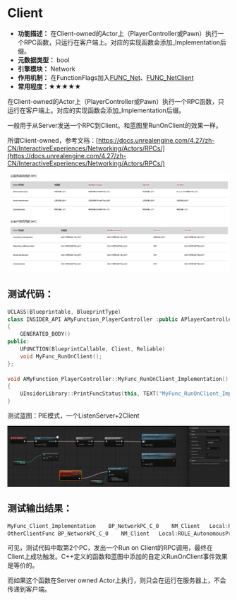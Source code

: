 # Client

- **功能描述：** 在Client-owned的Actor上（PlayerController或Pawn）执行一个RPC函数，只运行在客户端上。对应的实现函数会添加_Implementation后缀。
- **元数据类型：** bool
- **引擎模块：** Network
- **作用机制：** 在FunctionFlags加入[FUNC_Net](../../../../Flags/EFunctionFlags/FUNC_Net.md)、[FUNC_NetClient](../../../../Flags/EFunctionFlags/FUNC_NetClient.md)
- **常用程度：★★★★★**

在Client-owned的Actor上（PlayerController或Pawn）执行一个RPC函数，只运行在客户端上。对应的实现函数会添加_Implementation后缀。

一般用于从Server发送一个RPC到Client。和蓝图里RunOnClient的效果一样。

所谓Client-owned，参考文档：[https://docs.unrealengine.com/4.27/zh-CN/InteractiveExperiences/Networking/Actors/RPCs/](https://docs.unrealengine.com/4.27/zh-CN/InteractiveExperiences/Networking/Actors/RPCs/)

![Untitled](Untitled.png)

## 测试代码：

```cpp
UCLASS(Blueprintable, BlueprintType)
class INSIDER_API AMyFunction_PlayerController :public APlayerController
{
	GENERATED_BODY()
public:
	UFUNCTION(BlueprintCallable, Client, Reliable)
	void MyFunc_RunOnClient();
};

void AMyFunction_PlayerController::MyFunc_RunOnClient_Implementation()
{
	UInsiderLibrary::PrintFuncStatus(this, TEXT("MyFunc_RunOnClient_Implementation"));
}
```

测试蓝图：PIE模式，一个ListenServer+2Client

![Untitled](Untitled%201.png)

## 测试输出结果：

```cpp
MyFunc_Client_Implementation    BP_NetworkPC_C_0    NM_Client   Local:ROLE_AutonomousProxy  Remote:ROLE_Authority
OtherClientFunc BP_NetworkPC_C_0    NM_Client   Local:ROLE_AutonomousProxy  Remote:ROLE_Authority
```

可见，测试代码中取第2个PC，发出一个Run on Client的RPC调用，最终在Client上成功触发。C++定义的函数和蓝图中添加的自定义RunOnClient事件效果是等价的。

而如果这个函数在Server owned Actor上执行，则只会在运行在服务器上，不会传递到客户端。